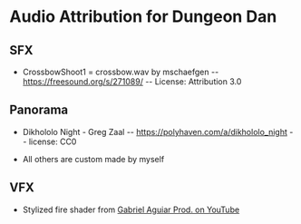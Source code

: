 # Audio Attribution for Dungeon Dan

## SFX

- CrossbowShoot1 = crossbow.wav by mschaefgen -- https://freesound.org/s/271089/ -- License: Attribution 3.0

## Panorama

- Dikhololo Night - Greg Zaal -- https://polyhaven.com/a/dikhololo_night -- license: CC0

- All others are custom made by myself

## VFX

- Stylized fire shader from [Gabriel Aguiar Prod. on YouTube](https://youtu.be/R3xMwfrlTI8?si=rllF4eskIIGv94Up)
 
